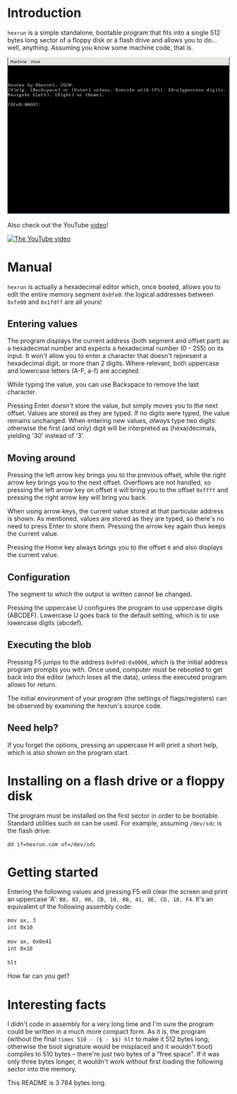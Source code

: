 # Introduction

`hexrun` is a simple standalone, bootable program that fits into a single 512 bytes long sector of a floppy disk or a flash drive and allows you to do... well, anything. Assuming you know some machine code, that is.

![A short demonstration running a program that prints "B" to the screen.](demo.gif)

Also check out the YouTube [video](https://www.youtube.com/watch?v=B2hYcBd5Cew)!

[![The YouTube video](https://i3.ytimg.com/vi/B2hYcBd5Cew/hqdefault.jpg)](https://www.youtube.com/watch?v=B2hYcBd5Cew)

# Manual

`hexrun` is actually a hexadecimal editor which, once booted, allows you to edit the entire memory segment `0x0fe0`: the logical addresses between `0xfe00` and `0x1fdff` are all yours!

## Entering values

The program displays the current address (both segment and offset part) as a hexadecimal number and expects a hexadecimal number (0 - 255) on its input. It won't allow you to enter a character that doesn't represent a hexadecimal digit, or more than 2 digits. Where relevant, both uppercase and lowercase letters (A-F, a-f) are accepted.

While typing the value, you can use Backspace to remove the last character.

Pressing Enter *doesn't* store the value, but simply moves you to the next offset. Values are stored as they are typed. If no digits were typed, the value remains unchanged. When entering new values, *always* type two digits: otherwise the first (and only) digit will be interpreted as (hexa)decimals, yielding '30' instead of '3'.

## Moving around

Pressing the left arrow key brings you to the previous offset, while the right arrow key brings you to the next offset. Overflows are not handled, so pressing the left arrow key on offset `0` will bring you to the offset `0xffff` and pressing the right arrow key will bring you back.

When using arrow keys, the current value stored at that particular address is shown. As mentioned, values are stored as they are typed, so there's no need to press Enter to store them. Pressing the arrow key again thus keeps the current value.

Pressing the Home key always brings you to the offset `0` and also displays the current value.

## Configuration

The segment to which the output is written cannot be changed.

Pressing the uppercase U configures the program to use uppercase digits (ABCDEF). Lowercase U goes back to the default setting, which is to use lowercase digits (abcdef).

## Executing the blob

Pressing F5 jumps to the address `0x0fe0:0x0000`, which is the initial address program prompts you with. Once used, computer must be rebooted to get back into the editor (which loses all the data), unless the executed program allows for return.

The initial environment of your program (the settings of flags/registers) can be observed by examining the hexrun's source code.

## Need help?

If you forget the options, pressing an uppercase H will print a short help, which is also shown on the program start.

# Installing on a flash drive or a floppy disk
The program must be installed on the first sector in order to be bootable. Standard utilities such `dd` can be used. For example, assuming `/dev/sdc` is the flash drive:

    dd if=hexrun.com of=/dev/sdc

# Getting started

Entering the following values and pressing F5 will clear the screen and print an uppercase 'A': `B8, 03, 00, CD, 10, B8, 41, 0E, CD, 10, F4`. It's an equivalent of the following assembly code:

    mov ax, 3
    int 0x10

    mov ax, 0x0e41
    int 0x10

    hlt

How far can *you* get?

# Interesting facts

I didn't code in assembly for a very long time and I'm sure the program could be written in a much more compact form. As it is, the program (without the final `times 510 - ($ - $$) hlt` to make it 512 bytes long; otherwise the boot signature would be misplaced and it wouldn't boot) compiles to 510 bytes – there're just two bytes of a "free space". If it was only three bytes longer, it wouldn't work without first loading the following sector into the memory.

This README is 3 784 bytes long.

